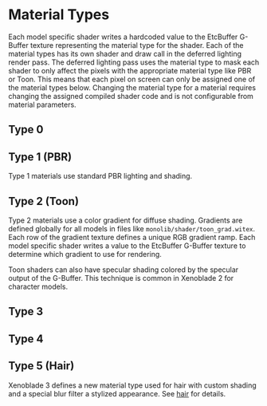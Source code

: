# Material Types
Each model specific shader writes a hardcoded value to the EtcBuffer G-Buffer texture representing the material type for the shader. Each of the material types has its own shader and draw call in the deferred lighting render pass. The deferred lighting pass uses the material type to mask each shader to only affect the pixels with the appropriate material type like PBR or Toon. This means that each pixel on screen can only be assigned one of the material types below. Changing the material type for a material requires changing the assigned compiled shader code and is not configurable from material parameters.

## Type 0
## Type 1 (PBR)
Type 1 materials use standard PBR lighting and shading. 

## Type 2 (Toon)
Type 2 materials use a color gradient for diffuse shading. Gradients are defined globally for all models in files like `monolib/shader/toon_grad.witex`. Each row of the gradient texture defines a unique RGB gradient ramp. Each model specific shader writes a value to the EtcBuffer G-Buffer texture to determine which gradient to use for rendering. 

Toon shaders can also have specular shading colored by the specular output of the G-Buffer. This technique is common in Xenoblade 2 for character models.

## Type 3
## Type 4

## Type 5 (Hair)
Xenoblade 3 defines a new material type used for hair with custom shading and a special blur filter a stylized appearance. See [hair](/.hair.md) for details.
